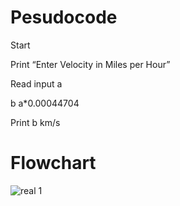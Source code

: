 # Pesudocode

 Start
 
 Print “Enter Velocity in Miles per  Hour”
 
 Read input a
 
 b  a*0.00044704
 
 Print b km/s

# Flowchart

![real 1](https://user-images.githubusercontent.com/118686647/210236561-05c79e89-9c02-4b42-bb54-00c1013b7fe1.jpg)
